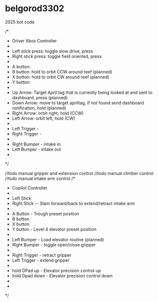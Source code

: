 # belgorod3302
2025 bot code


/*
 * Driver Xbox Controller
 * 
 * Left stick press: toggle slow drive, press
 * Right stick press: toggle field oriented, press
 * 
 * A button: 
 * B button: hold to orbit CCW around reef (planned)
 * X button: hold to orbit CW around reef (planned)
 * Y button: 
 * 
 * Up Arrow: Target April tag that is currently being looked at and sent to dashboard, press (planned)
 * Down Arrow: move to target apriltag, if not found send dashboard notification, hold (planned)
 * Right Arrow: orbit right, hold (CCW)
 * Left Arrow: orbit left, hold (CW)
 * 
 * Left Trigger - 
 * Right Trigger - 
 * 
 * Right Bumper - intake in 
 * Left Bumper -  intake out
 * 
 */

 //todo manual gripper and extension control
 //todo manual climber control
 //todo manual intake arm control
/* 
 * Copilot Controller
 *
 * Left Stick 
 * Right Stick -- Slam forward/back to extend/retract intake arm
 *
 * A Button - Trough preset position
 * B button
 * X button 
 * Y button - Level 4 elevator preset position
 *  
 *  Left Bumper - Load elevator routine (planned)
 *  Right Bumper - toggle open/close gripper
 *
 *  Right Trigger - retract gripper
 *  Left Trigger - extend gripper
 *  
 *  hold DPad up - Elevator precision control up
 *  hold Dpad down - Elevator precision control down
 *
 *
 */